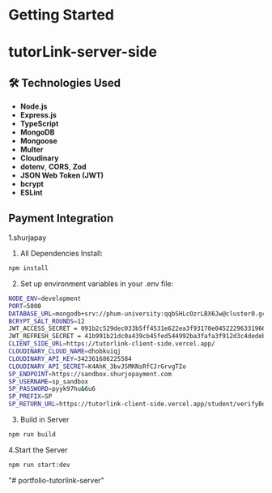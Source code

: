 # Getting Started
# tutorLink-server-side
## 🛠️ Technologies Used

- **Node.js**
- **Express.js**
- **TypeScript**
- **MongoDB**
- **Mongoose**
- **Multer**
- **Cloudinary**
- **dotenv**, **CORS**, **Zod**
- **JSON Web Token (JWT)**
- **bcrypt**
- **ESLint**

## Payment Integration
1.shurjapay

1. All Dependencies Install:
```bash
npm install
```
2. Set up environment variables in your .env file:
```bash
NODE_ENV=development
PORT=5000
DATABASE_URL=mongodb+srv://phum-university:qqbSHLcOzrLBX6Jw@cluster0.gc7k6.mongodb.net/tutor-link-portfolio?retryWrites=true&w=majority&appName=Cluster0
BCRYPT_SALT_ROUNDS=12
JWT_ACCESS_SECRET = 091b2c529dec033b5ff4531e622ea3f93170e045222963319662b7e4a34f0cdd
JWT_REFRESH_SECRET = 41b991b21dc0a439cb45fed544992ba3fafa3f912d3c4dedebec3592d7d552fb74a86a4d69ea560bcf7bf988d173ddecaffa9815dd5a6661bcacd58c0cdb2dc5
CLIENT_SIDE_URL=https://tutorlink-client-side.vercel.app/
CLOUDINARY_CLOUD_NAME=dhobkuiqj 
CLOUDINARY_API_KEY=342361686225584
CLOUDINARY_API_SECRET=K4AhK_3bvJSMKNsRfCJrGrvgTIo
SP_ENDPOINT=https://sandbox.shurjopayment.com
SP_USERNAME=sp_sandbox
SP_PASSWORD=pyyk97hu&6u6
SP_PREFIX=SP
SP_RETURN_URL=https://tutorlink-client-side.vercel.app/student/verifyBooking
```
3. Build in Server
```bash
npm run build
```
4.Start the Server
```bash
npm run start:dev
```

"# portfolio-tutorlink-server" 
